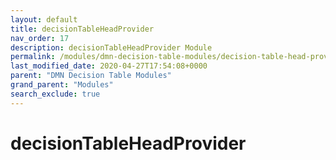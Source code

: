 ```yaml
---
layout: default
title: decisionTableHeadProvider
nav_order: 17
description: decisionTableHeadProvider Module
permalink: /modules/dmn-decision-table-modules/decision-table-head-provider
last_modified_date: 2020-04-27T17:54:08+0000
parent: "DMN Decision Table Modules"
grand_parent: "Modules"
search_exclude: true
---
```


# decisionTableHeadProvider
